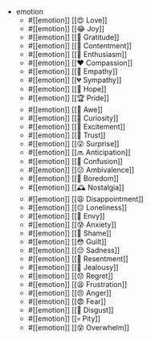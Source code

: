 - emotion
  - #[[emotion]]  [[😍  Love]]
  - #[[emotion]]  [[😂  Joy]]
  - #[[emotion]]  [[🙏  Gratitude]]
  - #[[emotion]]  [[🧘  Contentment]]
  - #[[emotion]]  [[🤩  Enthusiasm]]
  - #[[emotion]]  [[❤️  Compassion]]
  - #[[emotion]]  [[🤝  Empathy]]
  - #[[emotion]]  [[💔  Sympathy]]
  - #[[emotion]]  [[🤞  Hope]]
  - #[[emotion]]  [[🏆  Pride]]
  - #[[emotion]]  [[🤯  Awe]]
  - #[[emotion]]  [[🤔  Curiosity]]
  - #[[emotion]]  [[🤪  Excitement]]
  - #[[emotion]]  [[🤝  Trust]]
  - #[[emotion]]  [[😲  Surprise]]
  - #[[emotion]]  [[🔜  Anticipation]]
  - #[[emotion]]  [[🤷  Confusion]]
  - #[[emotion]]  [[😕  Ambivalence]]
  - #[[emotion]]  [[🥱  Boredom]]
  - #[[emotion]]  [[🕰️  Nostalgia]]
  - #[[emotion]]  [[😩  Disappointment]]
  - #[[emotion]]  [[😔  Loneliness]]
  - #[[emotion]]  [[🤫  Envy]]
  - #[[emotion]]  [[😰  Anxiety]]
  - #[[emotion]]  [[🥺  Shame]]
  - #[[emotion]]  [[😳  Guilt]]
  - #[[emotion]]  [[😔  Sadness]]
  - #[[emotion]]  [[🤬  Resentment]]
  - #[[emotion]]  [[🤨  Jealousy]]
  - #[[emotion]]  [[😞  Regret]]
  - #[[emotion]]  [[😫  Frustration]]
  - #[[emotion]]  [[😠  Anger]]
  - #[[emotion]]  [[😨  Fear]]
  - #[[emotion]]  [[🤢  Disgust]]
  - #[[emotion]]  [[💀  Pity]]
  - #[[emotion]]  [[😵  Overwhelm]]



